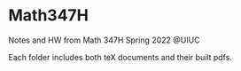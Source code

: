 # Math347H
Notes and HW from Math 347H Spring 2022 @UIUC

Each folder includes both teX documents and their built pdfs.
